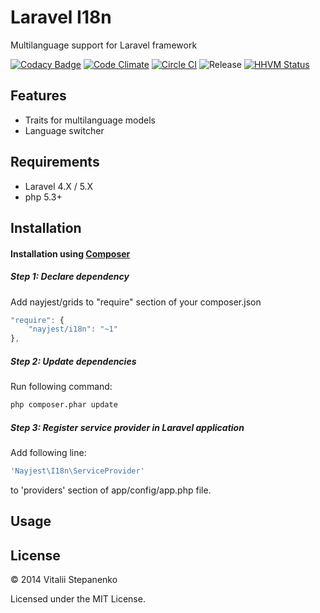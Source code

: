 Laravel I18n
=====

Multilanguage support for Laravel framework

[![Codacy Badge](https://www.codacy.com/project/badge/3deb0ba075e846889a22af675c9fea61)](https://www.codacy.com/public/mail_2/Laravel_I18n)
[![Code Climate](https://codeclimate.com/github/Nayjest/Laravel_I18n/badges/gpa.svg)](https://codeclimate.com/github/Nayjest/Laravel_I18n)
[![Circle CI](https://circleci.com/gh/Nayjest/Laravel_I18n.svg?style=svg)](https://circleci.com/gh/Nayjest/Laravel_I18n)
![Release](https://img.shields.io/packagist/v/nayjest/i18n.svg)
[![HHVM Status](http://hhvm.h4cc.de/badge/nayjest/i18n.svg)](http://hhvm.h4cc.de/badge/nayjest/i18n.svg)

## Features
* Traits for multilanguage models
* Language switcher
## Requirements

* Laravel 4.X / 5.X
* php 5.3+

## Installation

#### Installation using [Composer](https://getcomposer.org)

##### Step 1: Declare dependency
Add nayjest/grids to "require" section of your composer.json
```javascript
"require": {
    "nayjest/i18n": "~1"
},
```

##### Step 2: Update dependencies
Run following command:
```bash    
php composer.phar update
```

##### Step 3: Register service provider in Laravel application
Add following line:
```php
'Nayjest\I18n\ServiceProvider'
```
to 'providers' section of app/config/app.php file.


## Usage

## License


© 2014 Vitalii Stepanenko

Licensed under the MIT License.
